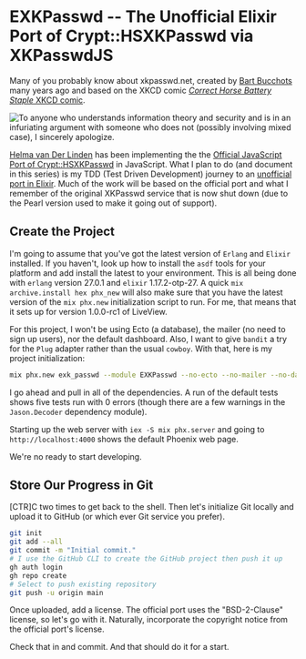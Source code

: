 # EXKPasswd -- The Unofficial Elixir Port of Crypt::HSXKPasswd via XKPasswdJS

Many of you probably know about xkpasswd.net, created by [Bart Bucchots](https://www.bartb.ie/) many years ago and based on the XKCD comic [*Correct Horse Battery Staple* XKCD comic](https://xkcd.com/936/).

![To anyone who understands information theory and security and is in an infuriating argument with someone who does not (possibly involving mixed case), I sincerely apologize.](https://imgs.xkcd.com/comics/password_strength.png)

[Helma van Der Linden](https://github.com/hepabolu) has been implementing the the [Official JavaScript Port of Crypt::HSXKPasswd](https://github.com/bartificer/xkpasswd-js) in JavaScript. What I plan to do (and document in this series) is my TDD (Test Driven Development) journey to an [unofficial port in Elixir](https://github.com/westbaystars/exk_password). Much of the work will be based on the official port and what I remember of the original XKPasswd service that is now shut down (due to the Pearl version used to make it going out of support).

## Create the Project

I'm going to assume that you've got the latest version of `Erlang` and `Elixir` installed. If you haven't, look up how to install the `asdf` tools for your platform and add install the latest to your environment. This is all being done with `erlang` version 27.0.1 and `elixir` 1.17.2-otp-27. A quick `mix archive.install hex phx_new` will also make sure that you have the latest version of the `mix phx.new` initialization script to run. For me, that means that it sets up for version 1.0.0-rc1 of LiveView.

For this project, I won't be using Ecto (a database), the mailer (no need to sign up users), nor the default dashboard. Also, I want to give `bandit` a try for the `Plug` adapter rather than the usual `cowboy`. With that, here is my project initialization:

```sh
mix phx.new exk_passwd --module EXKPasswd --no-ecto --no-mailer --no-dashboard --adapter bandit
```

I go ahead and pull in all of the dependencies. A run of the default tests shows five tests run with 0 errors (though there are a few warnings in the `Jason.Decoder` dependency module).

Starting up the web server with `iex -S mix phx.server` and going to `http://localhost:4000` shows the default Phoenix web page.

We're no ready to start developing.

## Store Our Progress in Git

[CTR]C two times to get back to the shell. Then let's initialize Git locally and upload it to GitHub (or which ever Git service you prefer).

```sh
git init
git add --all
git commit -m "Initial commit."
# I use the GitHub CLI to create the GitHub project then push it up
gh auth login
gh repo create
# Select to push existing repository
git push -u origin main
```

Once uploaded, add a license. The official port uses the "BSD-2-Clause" license, so let's go with it. Naturally, incorporate the copyright notice from the official port's license.

Check that in and commit. And that should do it for a start.
